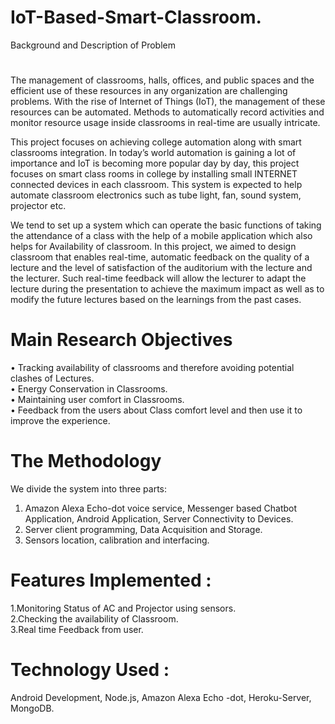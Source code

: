 # IoT-Based-Smart-Classroom.

Background and Description of Problem 
#
The management of classrooms, halls, offices, and public spaces and the efficient use of these resources in any organization are challenging problems. With the rise of Internet of Things (IoT), the management of these resources can be automated. Methods to automatically record activities and monitor resource usage inside classrooms in real-time are usually intricate.

This project focuses on achieving college automation along with smart classrooms integration. In today’s world automation is gaining a lot of importance and IoT is becoming more popular day by day, this project focuses on smart class rooms in college by installing small INTERNET connected devices in each classroom. This system is expected to help automate classroom electronics such as tube light, fan, sound system, projector etc.

We tend to set up a system which can operate the basic functions of taking the attendance of a class with the help of a mobile application which also helps for Availability of classroom.
In this project, we aimed to design classroom that enables real-time, automatic feedback on the quality of a lecture and the level of satisfaction of the auditorium with the lecture and the lecturer. Such real-time feedback will allow the lecturer to adapt the lecture during the presentation to achieve the maximum impact as well as to modify the future lectures based on the learnings from the past cases.

# Main Research Objectives

•	Tracking availability of classrooms and therefore avoiding potential clashes of Lectures.\
•	Energy Conservation in Classrooms.\
•	Maintaining user comfort in Classrooms.\
•	Feedback from the users about Class comfort level and then use it to improve the experience.

# The Methodology
We divide the system into three parts:
1. Amazon Alexa Echo-dot voice service, Messenger based Chatbot Application, Android Application, Server Connectivity to Devices.
2. Server client programming, Data Acquisition and Storage.
3. Sensors location, calibration and interfacing.

# Features Implemented :	
1.Monitoring Status of AC and Projector using sensors.\
2.Checking the availability of Classroom.\
3.Real time Feedback from user.

# Technology Used :
Android Development, Node.js, Amazon Alexa Echo -dot, Heroku-Server, MongoDB.

